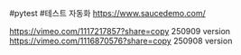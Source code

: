 #pytest #테스트 자동화
https://www.saucedemo.com/

https://vimeo.com/1117217857?share=copy 250909 version
https://vimeo.com/1116870576?share=copy 250908 version
